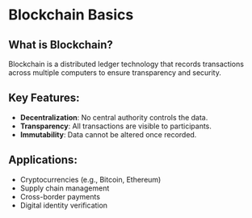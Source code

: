 # Blockchain Basics
## What is Blockchain?
Blockchain is a distributed ledger technology that records transactions across multiple computers to ensure transparency and security.

## Key Features:
- **Decentralization**: No central authority controls the data.
- **Transparency**: All transactions are visible to participants.
- **Immutability**: Data cannot be altered once recorded.

## Applications:
- Cryptocurrencies (e.g., Bitcoin, Ethereum)
- Supply chain management
- Cross-border payments
- Digital identity verification
